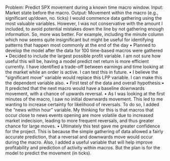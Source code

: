 Problem: Predict SPX movement during a known time macro window.
Input: Market state before the macro.
Output: Movement within the macro (e.g., significant up/down, no. ticks)
I would commence data gathering using the most valuable variables. However, I was not conservative with the amount I included, to avoid potential mistakes down the line by not gathering enough information. So, more was better. For example, including the minute column which now seems quite insignificant but might be useful for identifying patterns that happen most commonly at the end of the day
•	Planned to develop the model after the data for 100 time-based macros were gathered
•	Decided to include the largest possible profit variable. I am not sure how useful this will be, having a model predict net return is more efficient currently. I have identified a trade-off between earnings and time looking at the market while an order is active. I can test this in future. 
•	I believe the “significant move” variable would replace this LPP variable. I can make this the dependent variable also. 
•	First test of the data and overall hypothesis:•	It predicted that the next macro would have a baseline downwards movement, with a chance of upwards reversal.
•	As I was looking at the first minutes of the macro, I saw no initial downwards movement. This led to me wanting to increase certainty for likelihood of reversals. To do so, I added the “news within hour” variable. My thinking for this is that macros that occur close to news events opening are more volatile due to increased market indecision, leading to more frequent reversals, and thus greater chance for large moves.
•	Ultimately this test gave me greater confidence for the project. This is because the simple gathering of data allowed a fairly accurate prediction, that a reversal and downwards move would occur during the macro. Also, I added a useful variable that will help improve profitability and prediction of activity within macros. But the plan is for the model to predict the movement (in ticks). 
